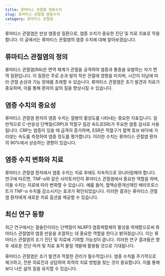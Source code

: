 ```yaml
---
title: 류마티스 관절염 염증수치
slug: 류마티스-관절염-염증수치
category: 류마티스 관절염
---
```


류마티스 관절염은 만성 염증성 질환으로, 염증 수치가 중요한 진단 및 치료 지표로 작용합니다. 이 글에서는 류마티스 관절염의 염증 수치에 대해 알아보겠습니다.

## 류마티스 관절염의 정의

류마티스 관절염(RA)은 면역 체계가 관절을 공격하여 염증과 통증을 유발하는 자가 면역 질환입니다. 이 질환은 주로 손과 발의 작은 관절에 영향을 미치며, 시간이 지남에 따라 관절 손상과 기능 장애를 초래할 수 있습니다. 류마티스 관절염은 조기 발견과 치료가 중요하며, 이를 통해 환자의 삶의 질을 향상시킬 수 있습니다.

## 염증 수치의 중요성

류마티스 관절염 환자의 염증 수치는 질병의 활성도를 나타내는 중요한 지표입니다. 일반적으로 C-반응성 단백질(CRP)과 적혈구 침강 속도(ESR)가 주요한 염증 검사로 사용됩니다. CRP는 염증이 있을 때 급격히 증가하며, ESR은 적혈구가 혈액 튜브 바닥에 가라앉는 속도를 측정하여 염증 정도를 평가합니다. 이러한 수치는 류마티스 관절염 환자의 90%에서 상승하는 경향이 있습니다.

## 염증 수치 변화와 치료

류마티스 관절염 환자에서 염증 수치는 치료 후에도 지속적으로 모니터링해야 합니다. 연구에 따르면, TNF-α와 같은 사이토카인이 류마티스 관절염에서 중요한 역할을 하며, 이들 수치는 치료에 따라 변화할 수 있습니다. 예를 들어, 혈액순환개선제인 베라프로스트가 TNF-α 수치를 감소시키는 효과가 확인되었습니다. 이러한 결과는 류마티스 관절염 환자에게 새로운 치료 옵션을 제공할 수 있습니다.

## 최신 연구 동향

최근 연구에서는 겔솔린이라는 단백질이 NLRP3 염증복합체의 활성을 억제함으로써 류마티스 관절염의 염증 반응을 조절하는 데 중요한 역할을 한다고 밝혀졌습니다. 이는 류마티스 관절염의 조기 진단 및 치료에 기여할 가능성이 큽니다. 이러한 연구 결과들은 향후 새로운 진단 마커 및 치료 표적 물질 개발에 활용될 것으로 기대됩니다.

류마티스 관절염은 조기 발견과 적절한 관리가 필수적입니다. 염증 수치를 주기적으로 체크하고, 전문 의료진과 상담하여 최적의 치료 방법을 찾는 것이 중요합니다. 이를 통해 보다 나은 삶의 질을 유지할 수 있습니다.